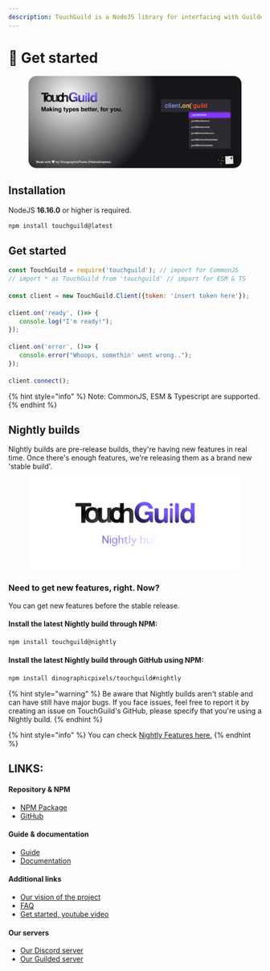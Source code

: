 ```yaml
---
description: TouchGuild is a NodeJS library for interfacing with Guilded.
---
```


# 🌟 Get started

<figure><img src=".gitbook/assets/touchguild-cradius.png" alt=""><figcaption></figcaption></figure>

## Installation

NodeJS **16.16.0** or higher is required.

```bash
npm install touchguild@latest
```

## Get started

```javascript
const TouchGuild = require('touchguild'); // import for CommonJS
// import * as TouchGuild from 'touchguild' // import for ESM & TS

const client = new TouchGuild.Client({token: 'insert token here'});

client.on('ready', ()=> {
   console.log("I'm ready!");
});

client.on('error', ()=> {
   console.error("Whoops, somethin' went wrong..");
});

client.connect();
```

{% hint style="info" %}
Note: CommonJS, ESM & Typescript are supported.
{% endhint %}

## Nightly builds

Nightly builds are pre-release builds, they're having new features in real time. Once there's enough features, we're releasing them as a brand new 'stable build'.

<figure><img src=".gitbook/assets/touchguild nightly.png" alt=""><figcaption></figcaption></figure>

### Need to get new features, right. Now?

You can get new features before the stable release.

#### Install the latest Nightly build through NPM:

```bash
npm install touchguild@nightly
```

#### Install the latest Nightly build through GitHub using NPM:

```bash
npm install dinographicpixels/touchguild#nightly
```

{% hint style="warning" %}
Be aware that Nightly builds aren't stable and can have still have major bugs. If you face issues, feel free to report it by creating an issue on TouchGuild's GitHub, please specify that you're using a Nightly build.
{% endhint %}

{% hint style="info" %}
You can check [Nightly Features here.](nightly/features/)
{% endhint %}

## LINKS:

#### Repository & NPM

* [NPM Package](https://www.npmjs.com/package/touchguild)
* [GitHub](https://github.com/DinographicPixels/TouchGuild)

#### Guide & documentation

* [Guide](https://docs.touchguild.dinographicpixels.com/guide/get-started)
* [Documentation](https://docs.touchguild.dinographicpixels.com/documentation/home)

#### Additional links

* [Our vision of the project](https://docs.touchguild.dinographicpixels.com/misc/our-vision)
* [FAQ](https://docs.touchguild.dinographicpixels.com/misc/faq)
* [Get started, youtube video](https://www.youtube.com/watch?v=AUaiQRMjJZo)

#### Our servers

* [Our Discord server](https://discord.gg/UgPRaGRkrQ)
* [Our Guilded server](https://www.guilded.gg/i/ExPXPrwE)
